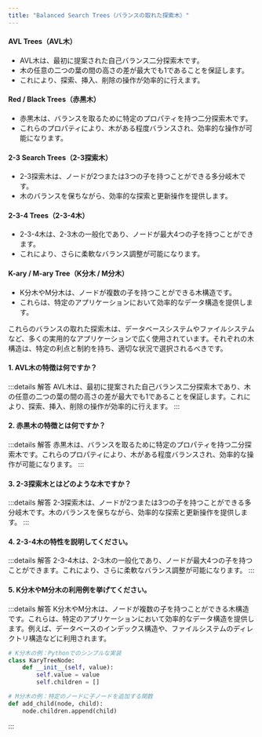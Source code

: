 ```yaml
---
title: "Balanced Search Trees（バランスの取れた探索木）"
---
```

#### AVL Trees（AVL木）

- AVL木は、最初に提案された自己バランス二分探索木です。
- 木の任意の二つの葉の間の高さの差が最大でも1であることを保証します。
- これにより、探索、挿入、削除の操作が効率的に行えます。

#### Red / Black Trees（赤黒木）

- 赤黒木は、バランスを取るために特定のプロパティを持つ二分探索木です。
- これらのプロパティにより、木がある程度バランスされ、効率的な操作が可能になります。

#### 2-3 Search Trees（2-3探索木）

- 2-3探索木は、ノードが2つまたは3つの子を持つことができる多分岐木です。
- 木のバランスを保ちながら、効率的な探索と更新操作を提供します。

#### 2-3-4 Trees（2-3-4木）

- 2-3-4木は、2-3木の一般化であり、ノードが最大4つの子を持つことができます。
- これにより、さらに柔軟なバランス調整が可能になります。

#### K-ary / M-ary Tree（K分木 / M分木）

- K分木やM分木は、ノードが複数の子を持つことができる木構造です。
- これらは、特定のアプリケーションにおいて効率的なデータ構造を提供します。

これらのバランスの取れた探索木は、データベースシステムやファイルシステムなど、多くの実用的なアプリケーションで広く使用されています。それぞれの木構造は、特定の利点と制約を持ち、適切な状況で選択されるべきです。

#### 1. AVL木の特徴は何ですか？

:::details 解答
AVL木は、最初に提案された自己バランス二分探索木であり、木の任意の二つの葉の間の高さの差が最大でも1であることを保証します。これにより、探索、挿入、削除の操作が効率的に行えます。
:::

#### 2. 赤黒木の特徴とは何ですか？

:::details 解答
赤黒木は、バランスを取るために特定のプロパティを持つ二分探索木です。これらのプロパティにより、木がある程度バランスされ、効率的な操作が可能になります。
:::

#### 3. 2-3探索木とはどのような木ですか？

:::details 解答
2-3探索木は、ノードが2つまたは3つの子を持つことができる多分岐木です。木のバランスを保ちながら、効率的な探索と更新操作を提供します。
:::

#### 4. 2-3-4木の特性を説明してください。

:::details 解答
2-3-4木は、2-3木の一般化であり、ノードが最大4つの子を持つことができます。これにより、さらに柔軟なバランス調整が可能になります。
:::

#### 5. K分木やM分木の利用例を挙げてください。

:::details 解答
K分木やM分木は、ノードが複数の子を持つことができる木構造です。これらは、特定のアプリケーションにおいて効率的なデータ構造を提供します。例えば、データベースのインデックス構造や、ファイルシステムのディレクトリ構造などに利用されます。

```python
# K分木の例：Pythonでのシンプルな実装
class KaryTreeNode:
    def __init__(self, value):
        self.value = value
        self.children = []

# M分木の例：特定のノードに子ノードを追加する関数
def add_child(node, child):
    node.children.append(child)
```

:::
